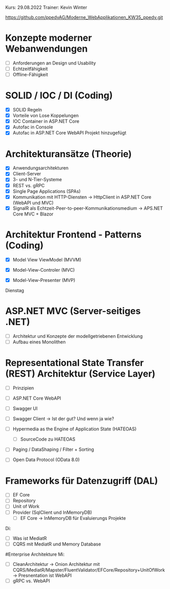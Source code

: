 Kurs: 29.08.2022
Trainer: Kevin Winter


https://github.com/ppedvAG/Moderne_WebApplikationen_KW35_ppedv.git


# Konzepte moderner Webanwendungen

- [ ] Anforderungen an Design und Usability
- [ ] Echtzeitfähigkeit
- [ ] Offline-Fähigkeit

# SOLID / IOC / DI (Coding)
- [x] SOLID Regeln 
- [x] Vorteile von Lose Koppelungen 
- [x] IOC Container in ASP.NET Core 
- [x] Autofac in Console
- [x] Autofac in ASP.NET Core WebAPI Projekt hinzugefügt 

# Architekturansätze (Theorie)
- [x] Anwendungsarchitekturen
- [x] Client-Server
- [x] 3- und N-Tier-Systeme
- [x] REST vs. gRPC
- [x] Single Page Applications (SPAs)
- [x] Kommunikation mit HTTP-Diensten -> HttpClient in ASP.NET Core (WebAPI und MVC)
- [x] SignalR als Echtzeit-Peer-to-peer-Kommunikationsmedium -> APS.NET Core MVC + Blazor 

# Architektur Frontend - Patterns (Coding)
- [x] Model View ViewModel (MVVM)
- [x] Model-View-Controler (MVC)
- [x] Model-View-Presenter (MVP)


Dienstag 
# ASP.NET MVC (Server-seitiges .NET)
- [ ] Architektur und Konzepte der modellgetriebenen Entwicklung
- [ ] Aufbau eines Monolithen

# Representational State Transfer (REST) Architektur (Service Layer) 
- [ ] Prinzipien
- [ ] ASP.NET Core WebAPI
- [ ] Swagger UI 
- [ ] Swagger Client -> Ist der gut? Und wenn ja wie?

- [ ] Hypermedia as the Engine of Application State (HATEOAS)
    - [ ] SourceCode zu HATEOAS

- [ ] Paging / DataShaping / Filter + Sorting
- [ ] Open Data Protocol (OData 8.0)

# Frameworks für Datenzugriff (DAL)
- [ ] EF Core
- [ ] Repository
- [ ] Unit of Work
- [ ] Provider (SqlClient und InMemoryDB)
    - [ ] EF Core -> InMemoryDB für Evaluierungs Projekte 

Di:
- [ ] Was ist MediatR 
- [ ] CQRS mit MediatR und Memory Database

#Enterprise Architekture
Mi: 
- [ ] CleanArchitektur -> Onion Architektur mit CQRS/MediatR/Mapster/FluentValidator/EFCore/Repository+UnitOfWork -> Presnentation ist WebAPI 
- [ ] gRPC vs. WebAPI 
